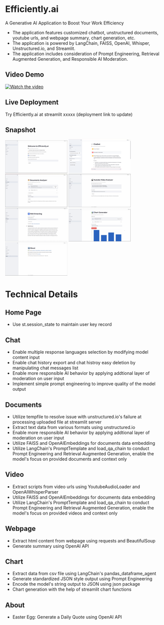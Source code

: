 # Efficiently.ai

A Generative AI Application to Boost Your Work Efficiency

- The application features customized chatbot, unstructured documents, youtube urls, and webpage summary, chart generation, etc.
- The application is powered by LangChain, FAISS, OpenAI, Whisper, Unstructured.io, and Streamlit.
- The application includes consideration of Prompt Engineering, Retrieval Augmented Generation, and Responsible AI Moderation.

## Video Demo

[![Watch the video](https://img.youtube.com/vi/1pJK9nz3gFU/0.jpg)](https://youtu.be/1pJK9nz3gFU)

## Live Deployment

Try Efficiently.ai at streamlit xxxxx (deployment link to update)

## Snapshot

<img src="./app_snapshots/home.png" alt="Home" width="200"/>
<img src="./app_snapshots/chat.png" alt="Chat" width="200"/>
<img src="./app_snapshots/file.png" alt="File" width="200"/>
<img src="./app_snapshots/video.png" alt="Video" width="200"/>
<img src="./app_snapshots/web.png" alt="Web" width="200"/>
<img src="./app_snapshots/chart.png" alt="Chart" width="200"/>
<img src="./app_snapshots/about.png" alt="About" width="200"/>

# Technical Details

## Home Page

- Use st.session_state to maintain user key record

## Chat

- Enable multiple response languages selection by modifying model content input
- Enable chat history export and chat histroy easy deletion by manipulating chat messages list
- Enable more responsible AI behavior by applying addtional layer of moderation on user input
- Implement simple prompt engineering to improve quality of the model output

## Documents

- Utilize tempfile to resolve issue with unstructured.io's failure at processing uploaded file at streamlit server
- Extract text data from various formats using unstructured.io
- Enable more responsible AI behavior by applying addtional layer of moderation on user input
- Utilize FAISS and OpenAIEmbeddings for documents data embedding
- Utilize LangChain's PromptTemplate and load_qa_chain to conduct Prompt Engineering and Retrieval Augmented Generation, enable the model's focus on provided documents and context only

## Video

- Extract scripts from video urls using YoutubeAudioLoader and OpenAIWhisperParser
- Utilize FAISS and OpenAIEmbeddings for documents data embedding
- Utilize LangChain's PromptTemplate and load_qa_chain to conduct Prompt Engineering and Retrieval Augmented Generation, enable the model's focus on provided videos and context only

## Webpage

- Extract html content from webpage using requests and BeautifulSoup
- Generate summary using OpenAI API

## Chart

- Extract data from csv file using LangChain's pandas_dataframe_agent
- Generate standardized JSON style output using Prompt Engineering
- Encode the model's string output to JSON using json package
- Chart generation with the help of streamlit chart functions

## About

- Easter Egg: Generate a Daily Quote using OpenAI API
